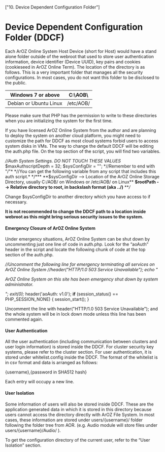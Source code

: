 ["10. Device Dependent Configuration Folder"]

# Device Dependent Configuration Folder (DDCF)

Each ArOZ Online System Host Device (short for Host) would have a stand alone folder outside of the webroot that used to store user authentication information, device identifier (Device UUID), key pairs and cookies (cookieseed in ArOZ Online Term). The location of the directory is as follows. This is a very important folder that manages all the security configurations. In most cases, you do not want this folder to be disclosed to the public.



| Windows 7 or above     | C:\AOB\   |
| ---------------------- | --------- |
| Debian or Ubuntu Linux | /etc/AOB/ |



Please make sure that PHP has the permission to write to these directories when you are initializing the system for the first time.



If you have licensed ArOZ Online System from the author and are planning to deploy the system on another cloud platform, you might need to customize the path for DDCF as most cloud systems forbid users to access system disks in VMs. The way to change the default DDCF will be editing the auth.php file. On the top section of the script, you will find two variables.



*//Auth System Settings. DO NOT TOUCH THESE VALUES* $maxAuthscriptDepth = 32; $sysConfigDir = ""; *//Remember to end with "/"*  *//You can get the following variable from any script that includes this auth script.* */*** **$sysConfigDir --> Location of the ArOZ Online Storage Directory, usually C:/AOB/ on Windows or /etc/AOB/ on Linux** **$rootPath --> Relative directory to root, in backslash format (aka ../)** ***/*



Change $sysConfigDir to another directory which you have access to if necessary.

**It is not recommended to change the DDCF path to a location inside webroot as this might bring serious security issues to the system.**



#### Emergency Closure of ArOZ Online System

Under emergency situations, ArOZ Online System can be shut down by uncommenting just one line of code in auth.php. Look for the “aoAuth” header in the script and locate the following chunk of code at the top section of the auth.php.

*//Uncomment the following line for emergency terminating all services on ArOZ Online System* *//header("HTTP/1.0 503 Service Unavailable"); echo "<p>ArOZ Online System on this site has been emergency shut down by system administrator.</p>"; exit(0);* header('aoAuth: v1.0'); **if** (session_status() == PHP_SESSION_NONE) {   session_start(); }



Uncomment the line with header("HTTP/1.0 503 Service Unavailable"); and the whole system will be in lock down mode unless this line has been commented again.



#### User Authentication

All the user authentication (including communication between clusters and user login information) is stored inside the DDCF. For cluster security key systems, please refer to the cluster section. For user authentication, it is stored under whitelist.config inside the DDCF. The format of the whitelist is in csv format and data is arranged as follows:



{username},{password in SHA512 hash}



Each entry will occupy a new line.



#### User Isolation

Some information of users will also be stored inside DDCF. These are the application generated data in which it is stored in this directory because users cannot access the directory directly with ArOZ File System. In most cases, these information are stored under users/{username}/ folder following the folder tree from AOR. (e.g. Audio module will store files under users/{username}/Audio/ ).



To get the configuration directory of the current user, refer to the “User Isolation” section.